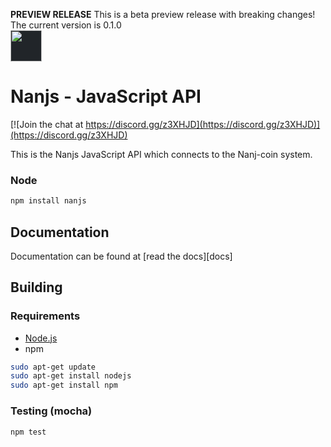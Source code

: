 **PREVIEW RELEASE** This is a beta preview release with breaking changes! The current version is 0.1.0 
</br>
<img src="https://nanjcoin.com/img/header_img_01.png" width=50 style="background: #212529;border-radius: 5%;" />
# Nanjs - JavaScript API
[![Join the chat at https://discord.gg/z3XHJD](https://discord.gg/z3XHJD)](https://discord.gg/z3XHJD)

This is the Nanjs JavaScript API which connects to the Nanj-coin system.


### Node

```bash
npm install nanjs
```

## Documentation

Documentation can be found at [read the docs][docs]


## Building

### Requirements

* [Node.js](https://nodejs.org)
* npm

```bash
sudo apt-get update
sudo apt-get install nodejs
sudo apt-get install npm
```

### Testing (mocha)

```bash
npm test
```
